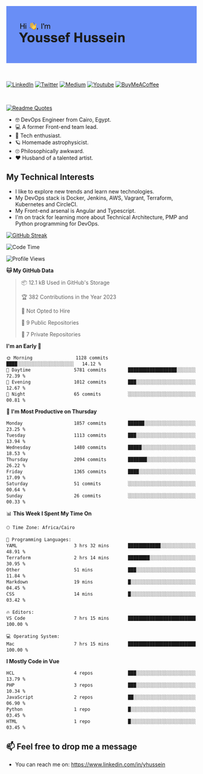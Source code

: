 [![Youssef's GitHub Banner](./assets/youssef-hussein.png)](https://github.com/yorki404)

</br>

[![LinkedIn](https://img.shields.io/badge/linkedin-%230077B5.svg?style=for-the-badge&logo=linkedin&logoColor=white)](https://www.linkedin.com/in/yhussein/)
[![Twitter](https://img.shields.io/badge/yorki404-%231DA1F2.svg?style=for-the-badge&logo=Twitter&logoColor=white)](https://twitter.com/devqik_)
[![Medium](https://img.shields.io/badge/Medium-12100E?style=for-the-badge&logo=medium&logoColor=white)](https://medium.com/@devqik)
[![Youtube](https://img.shields.io/badge/YouTube-FF0000?style=for-the-badge&logo=youtube&logoColor=white)](https://www.youtube.com/@devqik)
[![BuyMeACoffee](https://img.shields.io/badge/Buy%20Me%20a%20Coffee-ffdd00?style=for-the-badge&logo=buy-me-a-coffee&logoColor=black)](https://www.buymeacoffee.com/devqik)

</br>

[![Readme Quotes](https://quotes-github-readme.vercel.app/api?type=horizontal&theme=dark)](https://github.com/piyushsuthar/github-readme-quotes)


- :nerd_face: DevOps Engineer from Cairo, Egypt.
- :computer: A former Front-end team lead.
- :satellite: Tech enthusiast.
- :ringed_planet: Homemade astrophysicist.
- :roll_eyes: Philosophically awkward.
- :heart: Husband of a talented artist.

## My Technical Interests

- I like to explore new trends and learn new technologies.
- My DevOps stack is Docker, Jenkins, AWS, Vagrant, Terraform, Kubernetes and CircleCI.
- My Front-end arsenal is Angular and Typescript.
- I'm on track for learning more about Technical Architecture, PMP and Python programming for DevOps.

[![GitHub Streak](https://github-readme-streak-stats.herokuapp.com/?user=devqik&theme=dark)](https://git.io/streak-stats)

<!--START_SECTION:waka-->
![Code Time](http://img.shields.io/badge/Code%20Time-500%20hrs%2054%20mins-blue)

![Profile Views](http://img.shields.io/badge/Profile%20Views-52-blue)

**🐱 My GitHub Data** 

> 📦 12.1 kB Used in GitHub's Storage 
 > 
> 🏆 382 Contributions in the Year 2023
 > 
> 🚫 Not Opted to Hire
 > 
> 📜 9 Public Repositories 
 > 
> 🔑 7 Private Repositories 
 > 
**I'm an Early 🐤** 

```text
🌞 Morning                1128 commits        ████░░░░░░░░░░░░░░░░░░░░░   14.12 % 
🌆 Daytime                5781 commits        ██████████████████░░░░░░░   72.39 % 
🌃 Evening                1012 commits        ███░░░░░░░░░░░░░░░░░░░░░░   12.67 % 
🌙 Night                  65 commits          ░░░░░░░░░░░░░░░░░░░░░░░░░   00.81 % 
```
📅 **I'm Most Productive on Thursday** 

```text
Monday                   1857 commits        ██████░░░░░░░░░░░░░░░░░░░   23.25 % 
Tuesday                  1113 commits        ███░░░░░░░░░░░░░░░░░░░░░░   13.94 % 
Wednesday                1480 commits        █████░░░░░░░░░░░░░░░░░░░░   18.53 % 
Thursday                 2094 commits        ███████░░░░░░░░░░░░░░░░░░   26.22 % 
Friday                   1365 commits        ████░░░░░░░░░░░░░░░░░░░░░   17.09 % 
Saturday                 51 commits          ░░░░░░░░░░░░░░░░░░░░░░░░░   00.64 % 
Sunday                   26 commits          ░░░░░░░░░░░░░░░░░░░░░░░░░   00.33 % 
```


📊 **This Week I Spent My Time On** 

```text
🕑︎ Time Zone: Africa/Cairo

💬 Programming Languages: 
YAML                     3 hrs 32 mins       ████████████░░░░░░░░░░░░░   48.91 % 
Terraform                2 hrs 14 mins       ████████░░░░░░░░░░░░░░░░░   30.95 % 
Other                    51 mins             ███░░░░░░░░░░░░░░░░░░░░░░   11.84 % 
Markdown                 19 mins             █░░░░░░░░░░░░░░░░░░░░░░░░   04.45 % 
CSS                      14 mins             █░░░░░░░░░░░░░░░░░░░░░░░░   03.42 % 

🔥 Editors: 
VS Code                  7 hrs 15 mins       █████████████████████████   100.00 % 

💻 Operating System: 
Mac                      7 hrs 15 mins       █████████████████████████   100.00 % 
```

**I Mostly Code in Vue** 

```text
HCL                      4 repos             ███░░░░░░░░░░░░░░░░░░░░░░   13.79 % 
PHP                      3 repos             ███░░░░░░░░░░░░░░░░░░░░░░   10.34 % 
JavaScript               2 repos             ██░░░░░░░░░░░░░░░░░░░░░░░   06.90 % 
Python                   1 repo              █░░░░░░░░░░░░░░░░░░░░░░░░   03.45 % 
HTML                     1 repo              █░░░░░░░░░░░░░░░░░░░░░░░░   03.45 % 
```




<!--END_SECTION:waka-->

## 📫 Feel free to drop me a message
- You can reach me on: https://www.linkedin.com/in/yhussein
